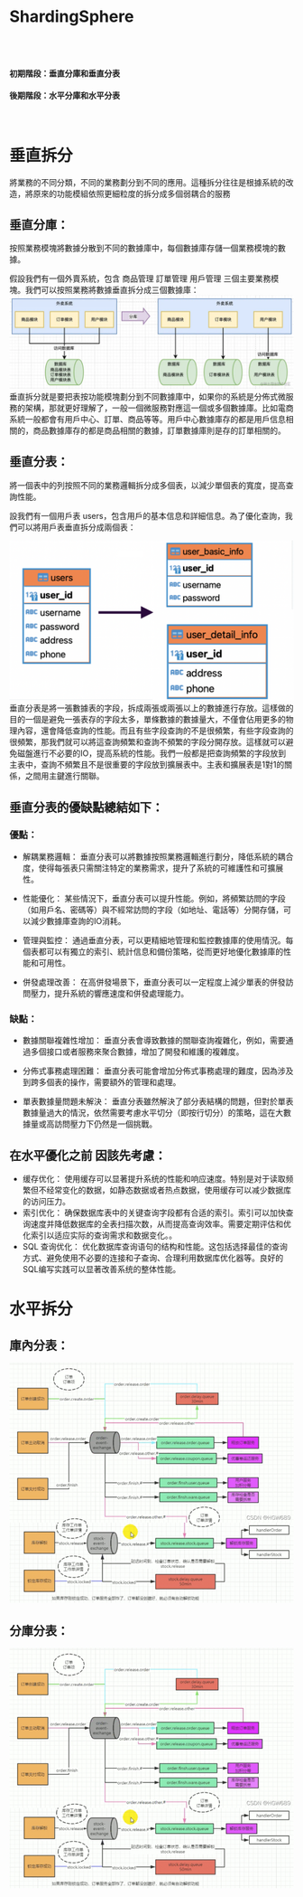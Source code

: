 # ShardingSphere
<br /><br />
#### 初期階段：垂直分庫和垂直分表
#### 後期階段：水平分庫和水平分表

<br />

# 垂直拆分
將業務的不同分類，不同的業務劃分到不同的應用。這種拆分往往是根據系統的改造，將原來的功能模組依照更細粒度的拆分成多個弱耦合的服務

## 垂直分庫：
按照業務模塊將數據分散到不同的數據庫中，每個數據庫存儲一個業務模塊的數據。

假設我們有一個外賣系統，包含 商品管理 訂單管理 用戶管理 三個主要業務模塊。我們可以按照業務將數據垂直拆分成三個數據庫：
![image](https://raw.githubusercontent.com/lzz0826/ShardingSphere/main/images/002.webp)
垂直拆分就是要把表按功能模塊劃分到不同數據庫中，如果你的系統是分佈式微服務的架構，那就更好理解了，一般一個微服務對應這一個或多個數據庫。比如電商系統一般都會有用戶中心、訂單、商品等等。用戶中心數據庫存的都是用戶信息相關的，商品數據庫存的都是商品相關的數據，訂單數據庫則是存的訂單相關的。

## 垂直分表：
將一個表中的列按照不同的業務邏輯拆分成多個表，以減少單個表的寬度，提高查詢性能。

設我們有一個用戶表 users，包含用戶的基本信息和詳細信息。為了優化查詢，我們可以將用戶表垂直拆分成兩個表：

![image](https://raw.githubusercontent.com/lzz0826/ShardingSphere/main/images/001.png)
垂直分表是將一張數據表的字段，拆成兩張或兩張以上的數據進行存放。這樣做的目的一個是避免一張表存的字段太多，單條數據的數據量大，不僅會佔用更多的物理內容，還會降低查詢的性能。而且有些字段查詢的不是很頻繁，有些字段查詢的很頻繁，那我們就可以將這查詢頻繁和查詢不頻繁的字段分開存放。這樣就可以避免磁盤進行不必要的IO，提高系統的性能。我們一般都是把查詢頻繁的字段放到主表中，查詢不頻繁且不是很重要的字段放到擴展表中。主表和擴展表是1對1的關係，之間用主鍵進行關聯。

## 垂直分表的優缺點總結如下：
### 優點：

- 解耦業務邏輯： 垂直分表可以將數據按照業務邏輯進行劃分，降低系統的耦合度，使得每張表只需關注特定的業務需求，提升了系統的可維護性和可擴展性。<br />

- 性能優化： 某些情況下，垂直分表可以提升性能。例如，將頻繁訪問的字段（如用戶名、密碼等）與不經常訪問的字段（如地址、電話等）分開存儲，可以減少數據庫查詢的IO消耗。<br />

- 管理與監控： 通過垂直分表，可以更精細地管理和監控數據庫的使用情況。每個表都可以有獨立的索引、統計信息和備份策略，從而更好地優化數據庫的性能和可用性。<br />

- 併發處理改善： 在高併發場景下，垂直分表可以一定程度上減少單表的併發訪問壓力，提升系統的響應速度和併發處理能力。<br />

### 缺點：

- 數據關聯複雜性增加： 垂直分表會導致數據的關聯查詢複雜化，例如，需要通過多個接口或者服務來聚合數據，增加了開發和維護的複雜度。<br />

- 分佈式事務處理困難： 垂直分表可能會增加分佈式事務處理的難度，因為涉及到跨多個表的操作，需要額外的管理和處理。<br />

- 單表數據量問題未解決： 垂直分表雖然解決了部分表結構的問題，但對於單表數據量過大的情況，依然需要考慮水平切分（即按行切分）的策略，這在大數據量或高訪問壓力下仍然是一個挑戰。<br />


## 在水平優化之前 因該先考慮：

- 缓存优化： 使用缓存可以显著提升系统的性能和响应速度。特别是对于读取频繁但不经常变化的数据，如静态数据或者热点数据，使用缓存可以减少数据库的访问压力。<br />
- 索引优化： 确保数据库表中的关键查询字段都有合适的索引。索引可以加快查询速度并降低数据库的全表扫描次数，从而提高查询效率。需要定期评估和优化索引以适应实际的查询需求和数据变化。。<br />
- SQL 查询优化： 优化数据库查询语句的结构和性能。这包括选择最佳的查询方式、避免使用不必要的连接和子查询、合理利用数据库优化器等。良好的SQL编写实践可以显著改善系统的整体性能。<br />


# 水平拆分

## 庫內分表：
![image](https://github.com/lzz0826/EventualConsistency/blob/main/img/10.png)

## 分庫分表：
![image](https://github.com/lzz0826/EventualConsistency/blob/main/img/10.png)


